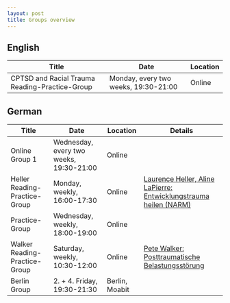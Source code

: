 ```yaml
---
layout: post
title: Groups overview
---
```


## English

| Title | Date | Location | 
| --- | --- | --- | 
| CPTSD and Racial Trauma Reading-Practice-Group | Monday, every two weeks, 19:30-21:00 | Online |


## German

| Title | Date | Location | Details |
| --- | --- | --- | --- |
| Online Group 1 | Wednesday, every two weeks, 19:30-21:00 | Online |  |
| Heller Reading-Practice-Group | Monday, weekly, 16:00-17:30 | Online |  [Laurence Heller, Aline LaPierre: Entwicklungstrauma heilen (NARM)](https://www.amazon.de/dp/3466309220/)   |
| Practice-Group | Wednesday, weekly, 18:00-19:00 | Online |     |
| Walker Reading-Practice-Group | Saturday, weekly, 10:30-12:00 | Online | [Pete Walker: Posttraumatische Belastungsstörung](https://www.amazon.de/dp/3962570756/) |
| Berlin Group | 2. + 4. Friday, 19:30-21:30 | Berlin, Moabit |     |
